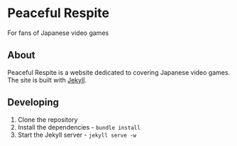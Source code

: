 # Peaceful Respite

For fans of Japanese video games

## About

Peaceful Respite is a website dedicated to covering Japanese video
games. The site is built with [Jekyll](http://jekyllrb.com).

## Developing

1. Clone the repository
2. Install the dependencies - `bundle install`
3. Start the Jekyll server - `jekyll serve -w`
